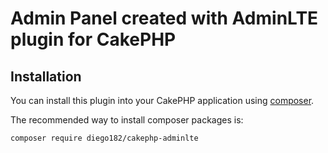 # Admin Panel created with AdminLTE plugin for CakePHP

## Installation

You can install this plugin into your CakePHP application using [composer](http://getcomposer.org).

The recommended way to install composer packages is:

```
composer require diego182/cakephp-adminlte
```
